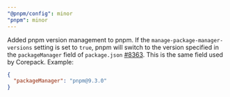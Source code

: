 ```yaml
---
"@pnpm/config": minor
"pnpm": minor
---
```


Added pnpm version management to pnpm. If the `manage-package-manager-versions` setting is set to `true`, pnpm will switch to the version specified in the `packageManager` field of `package.json` [#8363](https://github.com/pnpm/pnpm/pull/8363). This is the same field used by Corepack. Example:

```json
{
  "packageManager": "pnpm@9.3.0"
}
```
